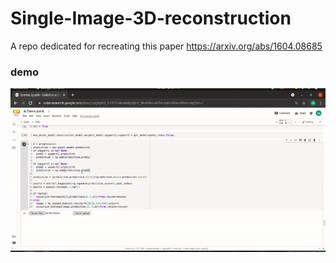 # Single-Image-3D-reconstruction
A repo dedicated for recreating this paper https://arxiv.org/abs/1604.08685

### demo
![Alt Text](https://github.com/mostafaramadann/Single-Image-3D-reconstruction/blob/main/demo.gif)
